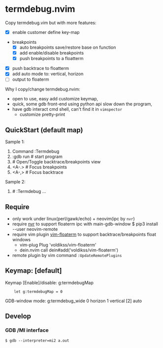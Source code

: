 termdebug.nvim
==============
Copy termdebug.vim but with more features:
- [x] enable customer define key-map
- breakpoints
  - [x] auto breakpoints save/restore base on function
  - [x] add enable/disable breakpoints
  - [x] push breakpoints to a floatterm
- [x] push backtrace to floatterm
- [x] add auto mode to: vertical, horizon
- [ ] output to floaterm

Why I copy/change termdebug.nvim:
- open to use, easy add customize keymap,
- quick, some gdb front-end using python api slow down the program,
- have gdb interact cmd shell, can't find it in `vimspector`
  - customize pretty-print

## QuickStart (default map)

Sample 1:
1. Command  :Termdebug <prog>
2. :gdb run		# start program
3. <C-u>		# Open/Toggle backtrace/breakpoints view
4. <A-.>		# Focus breakpoints
5. <A-,>		# Focus backtrace

Sample 2:
1. <F2>			# :Termdebug <prog>
...


## Require

- only work under linux(perl/gawk/echo) + neovim(ipc by `nvr`)
- require [nvr](https://github.com/mhinz/neovim-remote) to support floaterm ipc with main-gdb-window
	$ pip3 install --user neovim-remote
- require vim plugin [vim-floaterm](https://github.com/voldikss/vim-floaterm) to support backtrace/breakpoints float windows
	* vim-plug
		Plug 'voldikss/vim-floaterm'
	* dein.nvim
		call dein#add('voldikss/vim-floaterm')	
- remote plugin by vim command `:UpdateRemotePlugins`

## Keymap: [default]

Keymap [Enable]/disable:  g:termdebugMap
```vim
	let g:termdebugMap = 0
```
GDB-window mode:  g:termdebug_wide
	 0   horizon
	 1   vertical
	[2]  auto

## Develop

### GDB /MI interface

	$ gdb --interpreter=mi2 a.out

